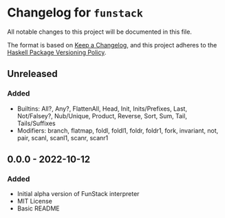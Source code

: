 # Changelog for `funstack`

All notable changes to this project will be documented in this file.

The format is based on [Keep a Changelog](https://keepachangelog.com/en/1.0.0/),
and this project adheres to the
[Haskell Package Versioning Policy](https://pvp.haskell.org/).

## Unreleased

### Added
- Builtins: All?, Any?, FlattenAll, Head, Init, Inits/Prefixes, Last, Not/Falsey?, Nub/Unique, Product, Reverse, Sort, Sum, Tail, Tails/Suffixes
- Modifiers: branch, flatmap, foldl, foldl1, foldr, foldr1, fork, invariant, not, pair, scanl, scanl1, scanr, scanr1

## 0.0.0 - 2022-10-12

### Added
- Initial alpha version of FunStack interpreter
- MIT License
- Basic README
